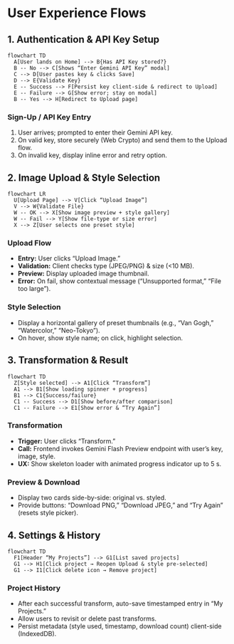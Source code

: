 # User Experience Flows

## 1. Authentication & API Key Setup

```mermaid
flowchart TD
  A[User lands on Home] --> B{Has API Key stored?}
  B -- No --> C[Shows “Enter Gemini API Key” modal]
  C --> D[User pastes key & clicks Save]
  D --> E{Validate Key}
  E -- Success --> F[Persist key client-side & redirect to Upload]
  E -- Failure --> G[Show error; stay on modal]
  B -- Yes --> H[Redirect to Upload page]
```

### Sign-Up / API Key Entry

1. User arrives; prompted to enter their Gemini API key.
2. On valid key, store securely (Web Crypto) and send them to the Upload flow.
3. On invalid key, display inline error and retry option.

## 2. Image Upload & Style Selection

```mermaid
flowchart LR
  U[Upload Page] --> V[Click “Upload Image”]
  V --> W{Validate File}
  W -- OK --> X[Show image preview + style gallery]
  W -- Fail --> Y[Show file-type or size error]
  X --> Z[User selects one preset style]
```

### Upload Flow

* **Entry:** User clicks “Upload Image.”
* **Validation:** Client checks type (JPEG/PNG) & size (<10 MB).
* **Preview:** Display uploaded image thumbnail.
* **Error:** On fail, show contextual message (“Unsupported format,” “File too large”).

### Style Selection

* Display a horizontal gallery of preset thumbnails (e.g., “Van Gogh,” “Watercolor,” “Neo-Tokyo”).
* On hover, show style name; on click, highlight selection.

## 3. Transformation & Result

```mermaid
flowchart TD
  Z[Style selected] --> A1[Click “Transform”]
  A1 --> B1[Show loading spinner + progress]
  B1 --> C1{Success/failure}
  C1 -- Success --> D1[Show before/after comparison]
  C1 -- Failure --> E1[Show error & “Try Again”]
```

### Transformation

* **Trigger:** User clicks “Transform.”
* **Call:** Frontend invokes Gemini Flash Preview endpoint with user’s key, image, style.
* **UX:** Show skeleton loader with animated progress indicator up to 5 s.

### Preview & Download

* Display two cards side-by-side: original vs. styled.
* Provide buttons: “Download PNG,” “Download JPEG,” and “Try Again” (resets style picker).

## 4. Settings & History

```mermaid
flowchart TD
  F1[Header “My Projects”] --> G1[List saved projects]
  G1 --> H1[Click project → Reopen Upload & style pre-selected]
  G1 --> I1[Click delete icon → Remove project]
```

### Project History

* After each successful transform, auto-save timestamped entry in “My Projects.”
* Allow users to revisit or delete past transforms.
* Persist metadata (style used, timestamp, download count) client-side (IndexedDB).